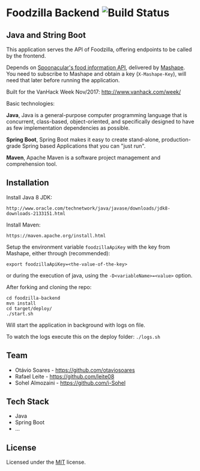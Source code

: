 # Foodzilla Backend ![Build Status](https://travis-ci.org/leite08/foodzilla-backend.svg?branch=master)
## Java and String Boot

This application serves the API of Foodzilla, offering endpoints to be called by the frontend.

Depends on [Spoonacular's food information API](https://spoonacular.com), delivered by [Mashape](https://market.mashape.com).
You need to subscribe to Mashape and obtain a key (`X-Mashape-Key`), will need that later before running the application.


Built for the VanHack Week Nov/2017:
http://www.vanhack.com/week/

Basic technologies:

**Java**, Java is a general-purpose computer programming language that is concurrent, class-based, object-oriented, and specifically designed to have as few implementation dependencies as possible.
 
**Spring Boot**, Spring Boot makes it easy to create stand-alone, production-grade Spring based Applications that you can "just run".

**Maven**, Apache Maven is a software project management and comprehension tool.

## Installation

Install Java 8 JDK:

    http://www.oracle.com/technetwork/java/javase/downloads/jdk8-downloads-2133151.html

Install Maven:

	https://maven.apache.org/install.html
	    
Setup the environment variable `foodzillaApiKey` with the key from Mashape, either through (recommended):

	export foodzillaApiKey=<the-value-of-the-key>
	
or during the execution of java, using the `-D<variableName>=<value>` option. 

After forking and cloning the repo:

    cd foodzilla-backend
    mvn install
    cd target/deploy/
    ./start.sh

Will start the application in background with logs on file.

To watch the logs execute this on the deploy folder: `./logs.sh`

## Team

- Otávio Soares - https://github.com/otaviosoares
- Rafael Leite - https://github.com/leite08
- Sohel Almozaini - https://github.com/i-Sohel


## Tech Stack

- Java
- Spring Boot
- ...


## License

Licensed under the [MIT](http://www.opensource.org/licenses/mit-license.php)  license.